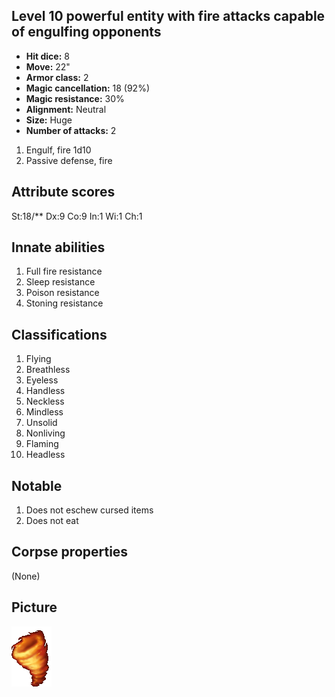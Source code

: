 ## Level 10 powerful entity with fire attacks capable of engulfing opponents
- **Hit dice:** 8
- **Move:** 22"
- **Armor class:** 2
- **Magic cancellation:** 18 (92%)
- **Magic resistance:** 30%
- **Alignment:** Neutral
- **Size:** Huge
- **Number of attacks:** 2
1. Engulf, fire 1d10
2. Passive defense, fire
## Attribute scores
St:18/** Dx:9 Co:9 In:1 Wi:1 Ch:1
## Innate abilities
1. Full fire resistance
2. Sleep resistance
3. Poison resistance
4. Stoning resistance
## Classifications
1. Flying
2. Breathless
3. Eyeless
4. Handless
5. Neckless
6. Mindless
7. Unsolid
8. Nonliving
9. Flaming
10. Headless
## Notable
1. Does not eschew cursed items
2. Does not eat
## Corpse properties
(None)
## Picture
![Fire vortex](https://github.com/hyvanmielenpelit/GnollHackTileSet/blob/main/Monsters/fire_vortex/fire_vortex.png)
